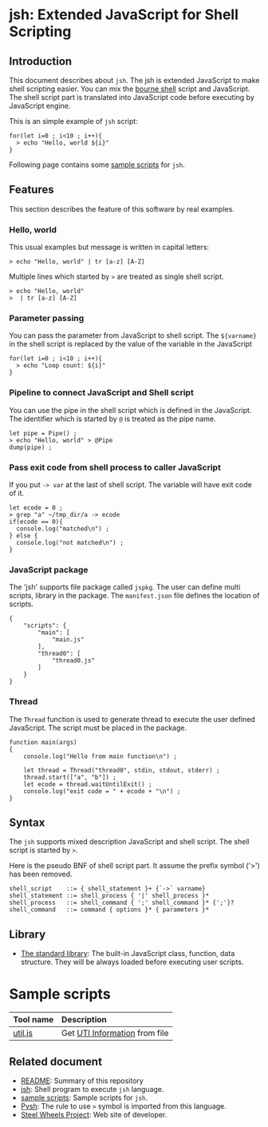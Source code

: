 

# jsh: Extended JavaScript for Shell Scripting

## Introduction
This document describes about `jsh`. The jsh is extended JavaScript to make shell scripting easier.
You can mix the [bourne shell](https://en.wikipedia.org/wiki/Bourne_shell) script and JavaScript.
The shell script part is translated into JavaScript code before
executing by JavaScript engine.

This is an simple example of `jsh` script:
````
for(let i=0 ; i<10 ; i++){
  > echo "Hello, world ${i}"
}
````
Following page contains some
[sample scripts](https://github.com/steelwheels/JSTools/blob/master/Document/jsh-sample.md)
for `jsh`.

## Features
This section describes the feature of this software by real examples.
### Hello, world
This usual examples but message is written in capital letters:
````
> echo "Hello, world" | tr [a-z] [A-Z]
````
Multiple lines which started by `>` are treated as single shell script.
````
> echo "Hello, world"
>  | tr [a-z] [A-Z]
````
### Parameter passing
You can pass the parameter from JavaScript to shell script.
The `${varname}` in the shell script is replaced by
the value of the variable in the JavaScript
````
for(let i=0 ; i<10 ; i++){
  > echo "Loop count: ${i}"
}
````

### Pipeline to connect JavaScript and Shell script
You can use the pipe in the shell script which is defined in the JavaScript.
The identifier which is started by `@` is treated as the pipe name.
````
let pipe = Pipe() ;
> echo "Hello, world" > @Pipe
dump(pipe) ;
````

### Pass exit code from shell process to caller JavaScript
If you put `-> var` at the last of shell script.
The variable will have exit code of it.
````
let ecode = 0 ;
> grep "a" ~/tmp_dir/a -> ecode
if(ecode == 0){
  console.log("matched\n") ;
} else {
  console.log("not matched\n") ;
}
````

### JavaScript package
The 'jsh' supports file package called `jspkg`.
The user can define multi scripts, library in the package.
The `manifest.json` file defines the location of scripts.
````
{
	"scripts": {
		"main": [
			"main.js"
		],
		"thread0": [
			"thread0.js"
		]
	}
}

````

### Thread
The `Thread` function is used to generate thread to execute
the user defined JavaScript.
The script must be placed in the package.
````
function main(args)
{
	console.log("Hello from main function\n") ;

	let thread = Thread("thread0", stdin, stdout, stderr) ;
	thread.start(["a", "b"]) ;
	let ecode = thread.waitUntilExit() ;
	console.log("exit code = " + ecode + "\n") ;
}

````

## Syntax
The `jsh` supports mixed description JavaScript and shell script.
The shell script is started by `>`.

Here is the pseudo BNF of shell script part.
It assume the prefix symbol ('>') has been removed.

````
shell_script    ::= { shell_statement }+ {`->` varname}
shell_statement ::= shell_process { '|' shell_process }*
shell_process   ::= shell_command { ';' shell_command }* {';'}?
shell_command   ::= command { options }* { parameters }*
````

## Library
* [The standard library](https://github.com/steelwheels/KiwiScript/blob/master/KiwiLibrary/Document/Library.md): The built-in JavaScript class, function, data structure. They will be always loaded before executing user scripts.

# Sample scripts
|Tool name  |Description    |
|:---       |:---           |
|[util.js](https://github.com/steelwheels/JSTools/blob/master/Document/uti-js.md) |Get [UTI Information](https://developer.apple.com/library/archive/documentation/FileManagement/Conceptual/understanding_utis/understand_utis_intro/understand_utis_intro.html#//apple_ref/doc/uid/TP40001319-CH201-SW1) from file |

## Related document
* [README](https://github.com/steelwheels/JSTools/blob/master/README.md): Summary of this repository
* [jsh](https://github.com/steelwheels/JSTools/blob/master/Document/jsh-man.md): Shell program to execute `jsh` language.
* [sample scripts](https://github.com/steelwheels/JSTools/blob/master/Document/jsh-sample.md): Sample scripts for `jsh`.
* [Pysh](https://www.yunabe.jp/docs/pysh_overview.html): The rule to use `>` symbol is imported from this language.
* [Steel Wheels Project](http://steelwheels.github.io): Web site of developer.

